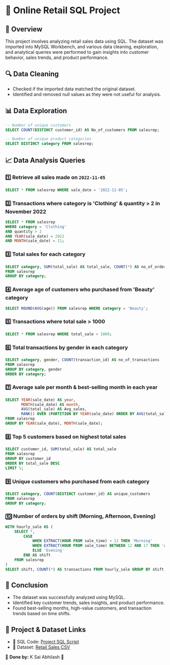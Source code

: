 # 🛒 Online Retail SQL Project

## 📌 Overview
This project involves analyzing retail sales data using SQL. The dataset was imported into MySQL Workbench, and various data cleaning, exploration, and analytical queries were performed to gain insights into customer behavior, sales trends, and product performance.

## 🔍 Data Cleaning
- Checked if the imported data matched the original dataset.
- Identified and removed null values as they were not useful for analysis.

## 📊 Data Exploration
```sql
-- Number of unique customers
SELECT COUNT(DISTINCT customer_id) AS No_of_customers FROM salesrep;

-- Number of unique product categories
SELECT DISTINCT category FROM salesrep;
```

## 📈 Data Analysis Queries

### 1️⃣ Retrieve all sales made on `2022-11-05`
```sql
SELECT * FROM salesrep WHERE sale_date = '2022-11-05';
```

### 2️⃣ Transactions where category is 'Clothing' & quantity > 2 in November 2022
```sql
SELECT * FROM salesrep 
WHERE category = 'Clothing' 
AND quantity > 2 
AND YEAR(sale_date) = 2022 
AND MONTH(sale_date) = 11;
```

### 3️⃣ Total sales for each category
```sql
SELECT category, SUM(total_sale) AS total_sale, COUNT(*) AS no_of_orders
FROM salesrep
GROUP BY category;
```

### 4️⃣ Average age of customers who purchased from 'Beauty' category
```sql
SELECT ROUND(AVG(age)) FROM salesrep WHERE category = 'Beauty';
```

### 5️⃣ Transactions where total sale > 1000
```sql
SELECT * FROM salesrep WHERE total_sale > 1000;
```

### 6️⃣ Total transactions by gender in each category
```sql
SELECT category, gender, COUNT(transaction_id) AS no_of_transactions
FROM salesrep
GROUP BY category, gender
ORDER BY category;
```

### 7️⃣ Average sale per month & best-selling month in each year
```sql
SELECT YEAR(sale_date) AS year, 
       MONTH(sale_date) AS month, 
       AVG(total_sale) AS Avg_sales, 
       RANK() OVER (PARTITION BY YEAR(sale_date) ORDER BY AVG(total_sale) DESC) AS rank
FROM salesrep
GROUP BY YEAR(sale_date), MONTH(sale_date);
```

### 8️⃣ Top 5 customers based on highest total sales
```sql
SELECT customer_id, SUM(total_sale) AS total_sale 
FROM salesrep
GROUP BY customer_id 
ORDER BY total_sale DESC 
LIMIT 5;
```

### 9️⃣ Unique customers who purchased from each category
```sql
SELECT category, COUNT(DISTINCT customer_id) AS unique_customers 
FROM salesrep 
GROUP BY category;
```

### 🔟 Number of orders by shift (Morning, Afternoon, Evening)
```sql
WITH hourly_sale AS (
    SELECT *,
        CASE
            WHEN EXTRACT(HOUR FROM sale_time) < 12 THEN 'Morning'
            WHEN EXTRACT(HOUR FROM sale_time) BETWEEN 12 AND 17 THEN 'Afternoon'
            ELSE 'Evening'
        END AS shift
    FROM salesrep
)
SELECT shift, COUNT(*) AS transactions FROM hourly_sale GROUP BY shift;
```

## 📌 Conclusion
- The dataset was successfully analyzed using MySQL.
- Identified key customer trends, sales insights, and product performance.
- Found best-selling months, high-value customers, and transaction trends based on time shifts.

## 🔗 Project & Dataset Links
- 📜 SQL Code: [Project SQL Script](https://github.com/SAIABHILASHKARRI37/online_retail_sql_pro1/blob/main/Project1_online_retail_store.sql)
- 📂 Dataset: [Retail Sales CSV](https://github.com/SAIABHILASHKARRI37/online_retail_sql_pro1/blob/main/SQL%20-%20Retail%20Sales%20Analysis_utf%20.csv)

📌 **Done by:** K Sai Abhilash 🚀
